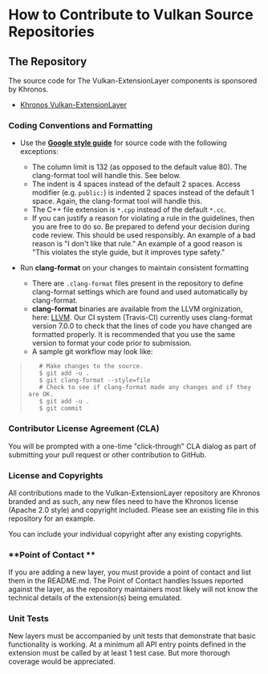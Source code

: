 # How to Contribute to Vulkan Source Repositories

## **The Repository**

The source code for The Vulkan-ExtensionLayer components is sponsored by Khronos.
* [Khronos Vulkan-ExtensionLayer](https://github.com/KhronosGroup/Vulkan-ExtensionLayer)

### **Coding Conventions and Formatting**
* Use the **[Google style guide](https://google.github.io/styleguide/cppguide.html)** for source code with the following exceptions:
    * The column limit is 132 (as opposed to the default value 80). The clang-format tool will handle this. See below.
    * The indent is 4 spaces instead of the default 2 spaces. Access modifier (e.g. `public:`) is indented 2 spaces instead of the
      default 1 space. Again, the clang-format tool will handle this.
    * The C++ file extension is `*.cpp` instead of the default `*.cc`.
    * If you can justify a reason for violating a rule in the guidelines, then you are free to do so. Be prepared to defend your
decision during code review. This should be used responsibly. An example of a bad reason is "I don't like that rule." An example of
a good reason is "This violates the style guide, but it improves type safety."

* Run **clang-format** on your changes to maintain consistent formatting
    * There are `.clang-format` files present in the repository to define clang-format settings
      which are found and used automatically by clang-format.
    * **clang-format** binaries are available from the LLVM orginization, here: [LLVM](https://clang.llvm.org/). Our CI system (Travis-CI)
       currently uses clang-format version 7.0.0 to check that the lines of code you have changed are formatted properly. It is
    recommended that you use the same version to format your code prior to submission.
    * A sample git workflow may look like:

>        # Make changes to the source.
>        $ git add -u .
>        $ git clang-format --style=file
>        # Check to see if clang-format made any changes and if they are OK.
>        $ git add -u .
>        $ git commit

### **Contributor License Agreement (CLA)**

You will be prompted with a one-time "click-through" CLA dialog as part of submitting your pull request
or other contribution to GitHub.

### **License and Copyrights**

All contributions made to the Vulkan-ExtensionLayer repository are Khronos branded and as such,
any new files need to have the Khronos license (Apache 2.0 style) and copyright included.
Please see an existing file in this repository for an example.

You can include your individual copyright after any existing copyrights.

### **Point of Contact **

If you are adding a new layer, you must provide a point of contact and list them in the README.md.
The Point of Contact handles Issues reported against the layer, as the repository maintainers most
likely will not know the technical details of the extension(s) being emulated.

### **Unit Tests**

New layers must be accompanied by unit tests that demonstrate that basic functionality is working.
At a minimum all API entry points defined in the extension must be called by at least 1 test case.
But more thorough coverage would be appreciated.
